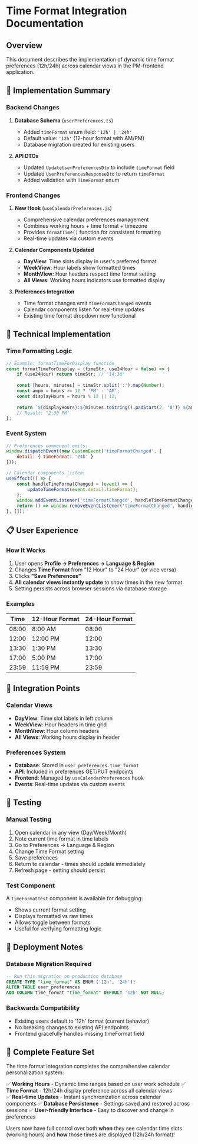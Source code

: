 # Time Format Integration Documentation

## Overview
This document describes the implementation of dynamic time format preferences (12h/24h) across calendar views in the PM-frontend application.

## 🎯 **Implementation Summary**

### **Backend Changes**
1. **Database Schema** (`userPreferences.ts`)
   - Added `timeFormat` enum field: `'12h' | '24h'`
   - Default value: `'12h'` (12-hour format with AM/PM)
   - Database migration created for existing users

2. **API DTOs**
   - Updated `UpdateUserPreferencesDto` to include `timeFormat` field
   - Updated `UserPreferencesResponseDto` to return `timeFormat`
   - Added validation with `TimeFormat` enum

### **Frontend Changes**
1. **New Hook** (`useCalendarPreferences.js`)
   - Comprehensive calendar preferences management
   - Combines working hours + time format + timezone
   - Provides `formatTime()` function for consistent formatting
   - Real-time updates via custom events

2. **Calendar Components Updated**
   - **DayView**: Time slots display in user's preferred format
   - **WeekView**: Hour labels show formatted times
   - **MonthView**: Hour headers respect time format setting
   - **All Views**: Working hours indicators use formatted display

3. **Preferences Integration**
   - Time format changes emit `timeFormatChanged` events
   - Calendar components listen for real-time updates
   - Existing time format dropdown now functional

## 🔧 **Technical Implementation**

### **Time Formatting Logic**
```javascript
// Example: formatTimeForDisplay function
const formatTimeForDisplay = (timeStr, use24Hour = false) => {
    if (use24Hour) return timeStr; // "14:30"
    
    const [hours, minutes] = timeStr.split(':').map(Number);
    const ampm = hours >= 12 ? 'PM' : 'AM';
    const displayHours = hours % 12 || 12;
    
    return `${displayHours}:${minutes.toString().padStart(2, '0')} ${ampm}`;
    // Result: "2:30 PM"
};
```

### **Event System**
```javascript
// Preferences component emits:
window.dispatchEvent(new CustomEvent('timeFormatChanged', {
    detail: { timeFormat: '24h' }
}));

// Calendar components listen:
useEffect(() => {
    const handleTimeFormatChanged = (event) => {
        updateTimeFormat(event.detail.timeFormat);
    };
    window.addEventListener('timeFormatChanged', handleTimeFormatChanged);
    return () => window.removeEventListener('timeFormatChanged', handleTimeFormatChanged);
}, []);
```

## 📋 **User Experience**

### **How It Works**
1. User opens **Profile → Preferences → Language & Region**
2. Changes **Time Format** from "12 Hour" to "24 Hour" (or vice versa)
3. Clicks **"Save Preferences"**
4. **All calendar views instantly update** to show times in the new format
5. Setting persists across browser sessions via database storage

### **Examples**
| Time | 12-Hour Format | 24-Hour Format |
|------|----------------|----------------|
| 08:00 | 8:00 AM | 08:00 |
| 12:00 | 12:00 PM | 12:00 |
| 13:30 | 1:30 PM | 13:30 |
| 17:00 | 5:00 PM | 17:00 |
| 23:59 | 11:59 PM | 23:59 |

## 🔄 **Integration Points**

### **Calendar Views**
- **DayView**: Time slot labels in left column
- **WeekView**: Hour headers in time grid
- **MonthView**: Hour column headers
- **All Views**: Working hours display in header

### **Preferences System**
- **Database**: Stored in `user_preferences.time_format`
- **API**: Included in preferences GET/PUT endpoints
- **Frontend**: Managed by `useCalendarPreferences` hook
- **Events**: Real-time updates via custom events

## 🧪 **Testing**

### **Manual Testing**
1. Open calendar in any view (Day/Week/Month)
2. Note current time format in time labels
3. Go to Preferences → Language & Region
4. Change Time Format setting
5. Save preferences
6. Return to calendar - times should update immediately
7. Refresh page - setting should persist

### **Test Component**
A `TimeFormatTest` component is available for debugging:
- Shows current format setting
- Displays formatted vs raw times
- Allows toggle between formats
- Useful for verifying formatting logic

## 🚀 **Deployment Notes**

### **Database Migration Required**
```sql
-- Run this migration on production database
CREATE TYPE "time_format" AS ENUM ('12h', '24h');
ALTER TABLE user_preferences 
ADD COLUMN time_format "time_format" DEFAULT '12h' NOT NULL;
```

### **Backwards Compatibility**
- Existing users default to '12h' format (current behavior)
- No breaking changes to existing API endpoints
- Frontend gracefully handles missing timeFormat field

## 🎉 **Complete Feature Set**

The time format integration completes the comprehensive calendar personalization system:

✅ **Working Hours** - Dynamic time ranges based on user work schedule
✅ **Time Format** - 12h/24h display preference across all calendar views  
✅ **Real-time Updates** - Instant synchronization across calendar components
✅ **Database Persistence** - Settings saved and restored across sessions
✅ **User-friendly Interface** - Easy to discover and change in preferences

Users now have full control over both **when** they see calendar time slots (working hours) and **how** those times are displayed (12h/24h format)!